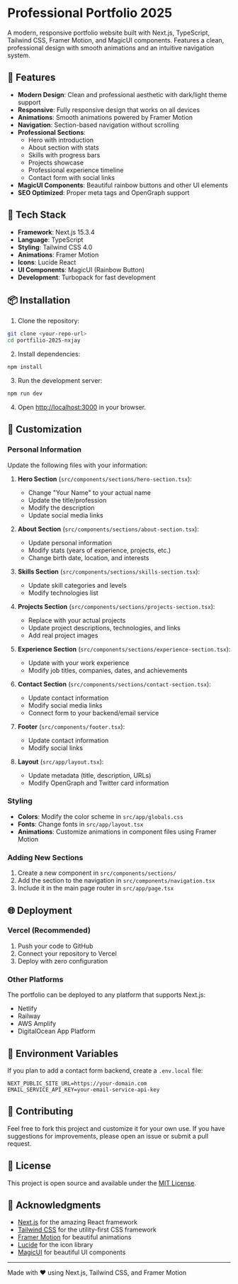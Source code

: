 # Professional Portfolio 2025

A modern, responsive portfolio website built with Next.js, TypeScript, Tailwind CSS, Framer Motion, and MagicUI components. Features a clean, professional design with smooth animations and an intuitive navigation system.

## 🌟 Features

- **Modern Design**: Clean and professional aesthetic with dark/light theme support
- **Responsive**: Fully responsive design that works on all devices
- **Animations**: Smooth animations powered by Framer Motion
- **Navigation**: Section-based navigation without scrolling
- **Professional Sections**: 
  - Hero with introduction
  - About section with stats
  - Skills with progress bars
  - Projects showcase
  - Professional experience timeline
  - Contact form with social links
- **MagicUI Components**: Beautiful rainbow buttons and other UI elements
- **SEO Optimized**: Proper meta tags and OpenGraph support

## 🚀 Tech Stack

- **Framework**: Next.js 15.3.4
- **Language**: TypeScript
- **Styling**: Tailwind CSS 4.0
- **Animations**: Framer Motion
- **Icons**: Lucide React
- **UI Components**: MagicUI (Rainbow Button)
- **Development**: Turbopack for fast development

## 📦 Installation

1. Clone the repository:
```bash
git clone <your-repo-url>
cd portfilio-2025-nxjay
```

2. Install dependencies:
```bash
npm install
```

3. Run the development server:
```bash
npm run dev
```

4. Open [http://localhost:3000](http://localhost:3000) in your browser.

## 🎨 Customization

### Personal Information

Update the following files with your information:

1. **Hero Section** (`src/components/sections/hero-section.tsx`):
   - Change "Your Name" to your actual name
   - Update the title/profession
   - Modify the description
   - Update social media links

2. **About Section** (`src/components/sections/about-section.tsx`):
   - Update personal information
   - Modify stats (years of experience, projects, etc.)
   - Change birth date, location, and interests

3. **Skills Section** (`src/components/sections/skills-section.tsx`):
   - Update skill categories and levels
   - Modify technologies list

4. **Projects Section** (`src/components/sections/projects-section.tsx`):
   - Replace with your actual projects
   - Update project descriptions, technologies, and links
   - Add real project images

5. **Experience Section** (`src/components/sections/experience-section.tsx`):
   - Update with your work experience
   - Modify job titles, companies, dates, and achievements

6. **Contact Section** (`src/components/sections/contact-section.tsx`):
   - Update contact information
   - Modify social media links
   - Connect form to your backend/email service

7. **Footer** (`src/components/footer.tsx`):
   - Update contact information
   - Modify social links

8. **Layout** (`src/app/layout.tsx`):
   - Update metadata (title, description, URLs)
   - Modify OpenGraph and Twitter card information

### Styling

- **Colors**: Modify the color scheme in `src/app/globals.css`
- **Fonts**: Change fonts in `src/app/layout.tsx`
- **Animations**: Customize animations in component files using Framer Motion

### Adding New Sections

1. Create a new component in `src/components/sections/`
2. Add the section to the navigation in `src/components/navigation.tsx`
3. Include it in the main page router in `src/app/page.tsx`

## 🌐 Deployment

### Vercel (Recommended)

1. Push your code to GitHub
2. Connect your repository to Vercel
3. Deploy with zero configuration

### Other Platforms

The portfolio can be deployed to any platform that supports Next.js:
- Netlify
- Railway
- AWS Amplify
- DigitalOcean App Platform

## 📝 Environment Variables

If you plan to add a contact form backend, create a `.env.local` file:

```env
NEXT_PUBLIC_SITE_URL=https://your-domain.com
EMAIL_SERVICE_API_KEY=your-email-service-api-key
```

## 🤝 Contributing

Feel free to fork this project and customize it for your own use. If you have suggestions for improvements, please open an issue or submit a pull request.

## 📄 License

This project is open source and available under the [MIT License](LICENSE).

## 🙏 Acknowledgments

- [Next.js](https://nextjs.org/) for the amazing React framework
- [Tailwind CSS](https://tailwindcss.com/) for the utility-first CSS framework
- [Framer Motion](https://www.framer.com/motion/) for beautiful animations
- [Lucide](https://lucide.dev/) for the icon library
- [MagicUI](https://magicui.design/) for beautiful UI components

---

Made with ❤️ using Next.js, Tailwind CSS, and Framer Motion

